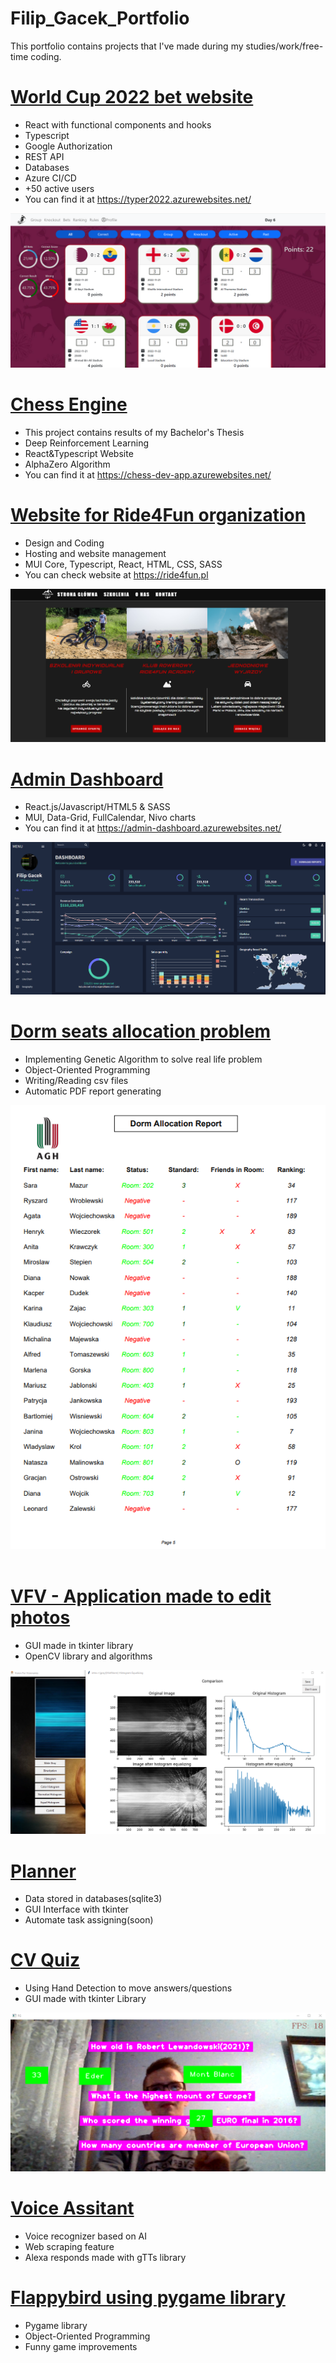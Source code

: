 # Filip_Gacek_Portfolio
This portfolio contains projects that I've made during my studies/work/free-time coding. 

# [World Cup 2022 bet website](https://github.com/GacinhoV33/FootballTyper)
* React with functional components and hooks
* Typescript
* Google Authorization
* REST API
* Databases
* Azure CI/CD
* +50 active users
* You can find it at https://typer2022.azurewebsites.net/

![TyperBets](/images/typer_bets.png)

# [Chess Engine](https://github.com/GacinhoV33/Engineer_Thesis_Chess_Engine_With_Deep_Reinforcement_Learning)
* This project contains results of my Bachelor's Thesis
* Deep Reinforcement Learning
* React&Typescript Website
* AlphaZero Algorithm
* You can find it at https://chess-dev-app.azurewebsites.net/

# [Website for Ride4Fun organization](https://github.com/GacinhoV33/Ride4Fun)
* Design and Coding
* Hosting and website management
* MUI Core, Typescript, React, HTML, CSS, SASS
* You can check website at https://ride4fun.pl 

![Ride4Fun](/images/ride4fun.png)

# [Admin Dashboard](https://github.com/GacinhoV33/Dashboard-for-Admin)
* React.js/Javascript/HTML5 & SASS
* MUI, Data-Grid, FullCalendar, Nivo charts
* You can find it at https://admin-dashboard.azurewebsites.net/
 
![Admin-Dashboard](/images/dashboard-admin.png)

# [Dorm seats allocation problem](https://github.com/GacinhoV33/Dorm_allocation_seats_AG)
* Implementing Genetic Algorithm to solve real life problem
* Object-Oriented Programming
* Writing/Reading csv files
* Automatic PDF report generating

![DormGA](/images/GA_pdf.png)
</br> <br>

# [VFV - Application made to edit photos](https://github.com/GacinhoV33/VFV---Vision-for-Visionaries)
* GUI made in tkinter library
* OpenCV library and algorithms

![VFV](/images/VFV.png)

# [Planner](https://github.com/GacinhoV33/Planner)
* Data stored in databases(sqlite3)
* GUI Interface with tkinter
* Automate task assigning(soon)

# [CV Quiz](https://github.com/GacinhoV33/Quiz)
* Using Hand Detection to move answers/questions
* GUI made with tkinter Library

![Quiz](/images/Quiz.png)

# [Voice Assitant](https://github.com/GacinhoV33/VoiceAssistant)
* Voice recognizer based on AI 
* Web scraping feature
* Alexa responds made with gTTs library

# [Flappybird using pygame library](https://github.com/GacinhoV33/Flappybird_normal)
* Pygame library
* Object-Oriented Programming
* Funny game improvements
